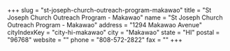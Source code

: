 +++
slug = "st-joseph-church-outreach-program-makawao"
title = "St Joseph Church Outreach Program - Makawao"
name = "St Joseph Church Outreach Program - Makawao"
address = "1294 Makawao Avenue"
cityIndexKey = "city-hi-makawao"
city = "Makawao"
state = "HI"
postal = "96768"
website = ""
phone = "808-572-2822"
fax = ""
+++
